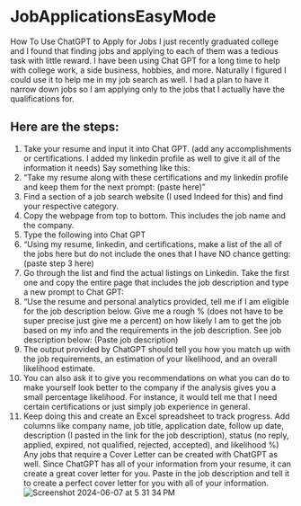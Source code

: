 # JobApplicationsEasyMode
How To Use ChatGPT to Apply for Jobs
I just recently graduated college and I found that finding jobs and applying to each of them was a tedious task with little reward. I have been using Chat GPT for a long time to help with college work, a side business, hobbies, and more. Naturally I figured I could use it to help me in my job search as well. I had a plan to have it narrow down jobs so I am applying only to the jobs that I actually have the qualifications for.
## Here are the steps:
1. Take your resume and input it into Chat GPT. (add any accomplishments or certifications. I added my linkedin profile as well to give it all of the information it needs) Say something like this:
2. “Take my resume along with these certifications and my linkedin profile and keep them for the next prompt: (paste here)”
3. Find a section of a job search website (I used Indeed for this) and find your respective category.
4. Copy the webpage from top to bottom. This includes the job name and the company.
5. Type the following into Chat GPT
6. “Using my resume, linkedin, and certifications, make a list of the all of the jobs here but do not include the ones that I have NO chance getting: (paste step 3 here)
7. Go through the list and find the actual listings on Linkedin. Take the first one and copy the entire page that includes the job description and type a new prompt to Chat GPT:
8. “Use the resume and personal analytics provided, tell me if I am eligible for the job description below. Give me a rough % (does not have to be super precise just give me a percent) on how likely I am to get the job based on my info and the requirements in the job description. See job description below: (Paste job description)
9. The output provided by ChatGPT should tell you how you match up with the job requirements, an estimation of your likelihood, and an overall likelihood estimate.
10. You can also ask it to give you recommendations on what you can do to make yourself look better to the company if the analysis gives you a small percentage likelihood. For instance, it would tell me that I need certain certifications or just simply job experience in general.
11. Keep doing this and create an Excel spreadsheet to track progress. Add columns like company name, job title, application date, follow up date, description (I pasted in the link for the job description), status (no reply, applied, expired, not qualified, rejected, accepted), and likelihood %)
Any jobs that require a Cover Letter can be created with ChatGPT as well. Since ChatGPT has all of your information from your resume, it can create a great cover letter for you. Paste in the job description and tell it to create a perfect cover letter for you with all of your information.
![Screenshot 2024-06-07 at 5 31 34 PM](https://github.com/Aidanfl/JobApplicationsEasyMode/assets/30527696/bb9f9529-de4c-43e3-b67e-71a1bffb0f9a)
